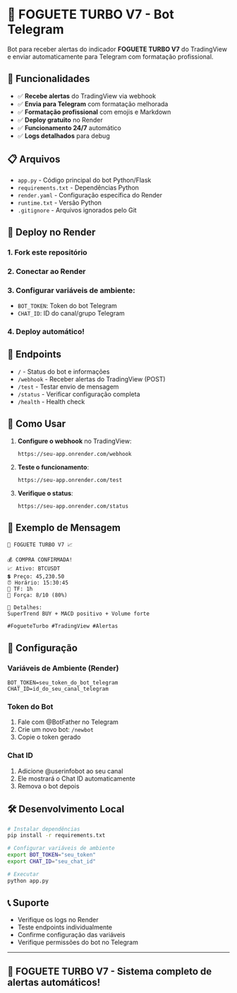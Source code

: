 # 🚀 FOGUETE TURBO V7 - Bot Telegram

Bot para receber alertas do indicador **FOGUETE TURBO V7** do TradingView e enviar automaticamente para Telegram com formatação profissional.

## 🎯 Funcionalidades

- ✅ **Recebe alertas** do TradingView via webhook
- ✅ **Envia para Telegram** com formatação melhorada
- ✅ **Formatação profissional** com emojis e Markdown
- ✅ **Deploy gratuito** no Render
- ✅ **Funcionamento 24/7** automático
- ✅ **Logs detalhados** para debug

## 📋 Arquivos

- `app.py` - Código principal do bot Python/Flask
- `requirements.txt` - Dependências Python
- `render.yaml` - Configuração específica do Render
- `runtime.txt` - Versão Python
- `.gitignore` - Arquivos ignorados pelo Git

## 🚀 Deploy no Render

### 1. Fork este repositório
### 2. Conectar ao Render
### 3. Configurar variáveis de ambiente:
- `BOT_TOKEN`: Token do bot Telegram
- `CHAT_ID`: ID do canal/grupo Telegram

### 4. Deploy automático!

## 🔗 Endpoints

- `/` - Status do bot e informações
- `/webhook` - Receber alertas do TradingView (POST)
- `/test` - Testar envio de mensagem
- `/status` - Verificar configuração completa
- `/health` - Health check

## 🎯 Como Usar

1. **Configure o webhook** no TradingView:
   ```
   https://seu-app.onrender.com/webhook
   ```

2. **Teste o funcionamento**:
   ```
   https://seu-app.onrender.com/test
   ```

3. **Verifique o status**:
   ```
   https://seu-app.onrender.com/status
   ```

## 📱 Exemplo de Mensagem

```
🚀 FOGUETE TURBO V7 📈

💰 COMPRA CONFIRMADA!
📈 Ativo: BTCUSDT
💲 Preço: 45,230.50
⏰ Horário: 15:30:45
📅 TF: 1h
💪 Força: 8/10 (80%)

🎯 Detalhes:
SuperTrend BUY + MACD positivo + Volume forte

#FogueteTurbo #TradingView #Alertas
```

## 🔧 Configuração

### Variáveis de Ambiente (Render)
```
BOT_TOKEN=seu_token_do_bot_telegram
CHAT_ID=id_do_seu_canal_telegram
```

### Token do Bot
1. Fale com @BotFather no Telegram
2. Crie um novo bot: `/newbot`
3. Copie o token gerado

### Chat ID
1. Adicione @userinfobot ao seu canal
2. Ele mostrará o Chat ID automaticamente
3. Remova o bot depois

## 🛠️ Desenvolvimento Local

```bash
# Instalar dependências
pip install -r requirements.txt

# Configurar variáveis de ambiente
export BOT_TOKEN="seu_token"
export CHAT_ID="seu_chat_id"

# Executar
python app.py
```

## 📞 Suporte

- Verifique os logs no Render
- Teste endpoints individualmente
- Confirme configuração das variáveis
- Verifique permissões do bot no Telegram

---

## 🚀 FOGUETE TURBO V7 - Sistema completo de alertas automáticos!

